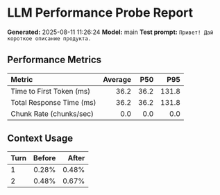 # LLM Performance Probe Report

**Generated:** 2025-08-11 11:26:24
**Model:** main
**Test prompt:** `Привет! Дай короткое описание продукта.`

## Performance Metrics

| Metric | Average | P50 | P95 |
|:---|---:|---:|---:|
| Time to First Token (ms) | 36.2 | 36.2 | 131.8 |
| Total Response Time (ms) | 36.2 | 36.2 | 131.8 |
| Chunk Rate (chunks/sec) | 0.0 | 0.0 | 0.0 |

## Context Usage

| Turn | Before | After |
|:---|---:|---:|
| 1 | 0.28% | 0.48% |
| 2 | 0.48% | 0.67% |
